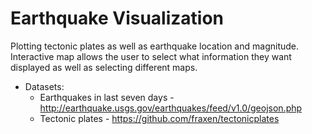 # Earthquake Visualization

Plotting tectonic plates as well as earthquake location and magnitude. Interactive map allows the user to select what information they want displayed as well as selecting different maps. 

* Datasets: 
   * Earthquakes in last seven days - http://earthquake.usgs.gov/earthquakes/feed/v1.0/geojson.php
   * Tectonic plates - https://github.com/fraxen/tectonicplates
